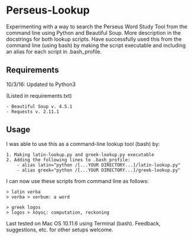 # Perseus-Lookup
Experimenting with a way to search the Perseus Word Study Tool from the command line using Python and Beautiful Soup. More description in the docstrings for both lookup scripts. Have successfully used this from the command line (using bash) by making the script executable and including an alias for each script in .bash_profile.

## Requirements
10/3/16: Updated to Python3

(Listed in requirements.txt)

    - Beautiful Soup v. 4.5.1
    - Requests v. 2.11.1

## Usage
I was able to use this as a command-line lookup tool (bash) by:

    1. Making latin-lookup.py and greek-lookup.py executable
    2. Adding the following lines to .bash_profile:
        - alias latin="python /[...YOUR DIRECTORY...]/latin-lookup.py"
        - alias greek="python /[...YOUR DIRECTORY...]/greek-lookup.py"

I can now use these scripts from command line as follows:

```
> latin verba
> verba > verbum: a word
```
```
> greek logos
> logos > λόγος: computation, reckoning
```

Last tested on Mac OS 10.11.6 using Terminal (bash). Feedback, suggestions, etc. for other setups welcome.
